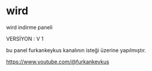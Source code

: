 # wird
wird indirme paneli


VERSİYON : V 1


bu panel furkankeykus kanalının isteği üzerine  yapılmıştır.

https://www.youtube.com/@furkankeykus
